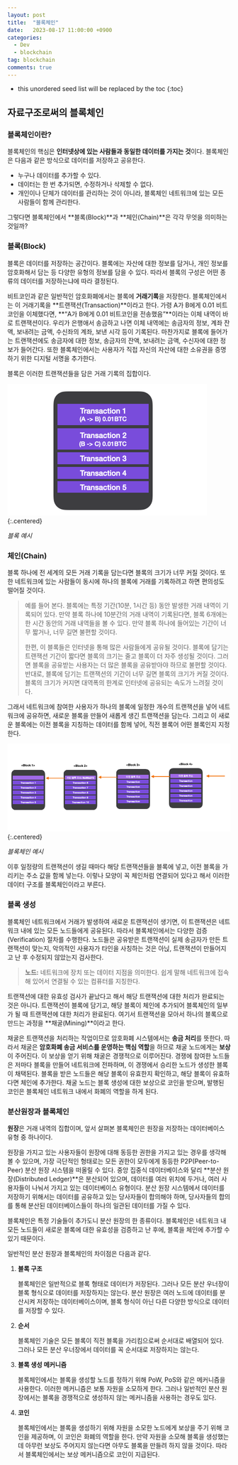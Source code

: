 ```yaml
---
layout: post
title:  "블록체인"
date:   2023-08-17 11:00:00 +0900
categories: 
  - Dev
  - blockchain
tag: blockchain
comments: true
---
```


* this unordered seed list will be replaced by the toc
{:toc}

## 자료구조로써의 블록체인

### 블록체인이란?

블록체인의 핵심은 **인터넷상에 있는 사람들과 동일한 데이터를 가지는 것**이다. 블록체인은 다음과 같은 방식으로 데이터를 저장하고 공유한다.  

- 누구나 데이터를 추가할 수 있다.
- 데이터는 한 번 추가되면, 수정하거나 삭제할 수 없다.
- 개인이나 단체가 데이터를 관리하는 것이 아니라, 블록체인 네트워크에 있는 모든 사람들이 함께 관리한다.

그렇다면 블록체인에서 **블록(Block)**과 **체인(Chain)**은 각각 무엇을 의미하는 것일까?

### 블록(Block)

블록은 데이터를 저장하는 공간이다. 블록에는 자산에 대한 정보를 담거나, 개인 정보를 암호화해서 담는 등 다양한 유형의 정보를 담을 수 있다. 따라서 블록의 구성은 어떤 종류의 데이터를 저장하는냐에 따라 결정된다.  

비트코인과 같은 일반적인 암호화폐에서는 블록에 **거래기록**을 저장한다. 블록체인에서는 이 거래기록을 **트랜잭션(Transaction)**이라고 한다. 가령 A가 B에게 0.01 비트코인을 이체했다면, **“A가 B에게 0.01 비트코인을 전송했음”**이라는 이체 내역이 바로 트랜잭션이다. 우리가 은행애서 송금하고 나면 이체 내역에는 송금자의 정보, 계좌 잔액, 보내려는 금액, 수신좌의 계좌, 보낸 시각 등이 기록된다. 마찬가지로 블록에 들어가는 트랜잭션에도 송금자에 대한 정보, 송금자의 잔액, 보내려는 금액, 수신자에 대한 정보가 들어간다. 또한 블록체인에서는 사용자가 직접 자신의 자산에 대한 소유권을 증명하기 위한 디지털 서명을 추가한다.

블록은 이러한 트랜잭션들을 담은 거래 기록의 집합이다.

![블록 예시](../../assets/img/blockchain/block.png){:.centered}

*블록 예시*  

### 체인(Chain)

블록 하나에 전 세계의 모든 거래 기록을 담는다면 블록의 크기가 너무 커질 것이다. 또한 네트워크에 있는 사람들이 동시에 하나의 블록에 거래를 기록하려고 하면 편의성도 떨어질 것이다.  

> 예를 들어 본다. 블록에는 특정 기간(10분, 1시간 등) 동안 발생한 거래 내역이 기록되어 있다. 만약 블록 하나에 10분간의 거래 내역이 기록된다면, 블록 6개에는 한 시간 동안의 거래 내역들을 볼 수 있다. 만약 블록 하나에 들어있는 기간이 너무 짧거나, 너무 길면 불편할 것이다.
> 
> 
> 한편, 이 블록들은 인터넷을 통해 많은 사람들에게 공유될 것이다. 블록에 담기는 트랜잭션 기간이 짧다면 블록의 크기는 줄고 블록이 더 자주 생성될 것이다. 그러면 블록을 공유받는 사용자는 더 많은 블록을 공유받아야 하므로 불편할 것이다. 반대로, 블록에 담기는 트랜잭션의 기간이 너무 길면 블록의 크기가 커질 것이다. 블록의 크기가 커지면 대역폭의 한계로 인터넷에 공유되는 속도가 느려질 것이다.
> 

그래서 네트워크에 참여한 사용자가 하나의 블록에 일정한 개수의 트랜잭션을 넣어 네트워크에 공유하면, 새로운 블록을 만들어 새롭게 생긴 트랜잭션을 담는다. 그리고 이 새로운 블록에는 이전 블록을 지칭하는 데이터를 함께 넣어, 직전 블록어 어떤 블록인지 지정한다.

![블록체인 연결 예시](../../assets/img/blockchain/blockchain_connect.png){:.centered}

*블록체인 예시*  

이후 일정량의 트랜잭션이 생길 때마다 해당 트랜잭션들을 블록에 넣고, 이전 블록을 가리키는 주소 값을 함께 넣는다. 이렇나 모양이 꼭 체인처럼 연결되어 있다고 해서 이러한 데이터 구조를 블록체인이라고 부른다.

### 블록 생성

블록체인 네트워크에서 거래가 발생하여 새로운 트랜잭션이 생기면, 이 트랜잭션은 네트워크 내에 있는 모든 노드들에게 공유된다. 따라서 블록체인에서는 다양한 검증(Verification) 절차를 수행한다. 노드들은 공유받은 트랜잭션이 실제 송금자가 만든 트랜잭션이 맞는지, 악의적인 사용자가 타인을 사칭하는 것은 아닍, 트랜잭션이 만들어지고 난 후 수정되지 않았는지 검사한다.

> **노드:** 네트워크에 장치 또는 데이터 지점을 의미한다. 쉽게 말해 네트워크에 접속해 있어서 연결될 수 있는 컴퓨터를 지칭한다.

트랜잭션에 대한 유효성 검사가 끝났다고 해서 해당 트랜잭션에 대한 처리가 완료되는 것은 아니다. 트랜잭션이 블록에 담기고, 해당 블록이 체인에 추가되어 블록체인의 일부가 될 때 트랜잭션에 대한 처리가 완료된다. 여기서 트랜잭션을 모아서 하나의 블록으로 만드는 과정을 **채굴(Mining)**이라고 한다.

채굴은 트랜잭션을 처리하는 작업이므로 암호화폐 시스템에서는 **송금 처리**를 뜻한다. 따라서 채굴은 **암호화폐 송금 서비스를 운영하는 핵심 역할**을 하므로 채굴 노드에게는 **보상**이 주어진다. 이 보상을 얻기 위해 채굴은 경쟁적으로 이루어진다. 경쟁에 참여한 노드들은 저마다 블록을 만들어 네트워크에 전파하며, 이 경쟁에서 승리한 노드가 생성한 블록이 채택된다. 블록을 받은 노드들은 해당 블록이 유효한지 확인하고, 해당 블록이 유효하다면 체인에 추가한다. 
채굴 노드는 블록 생성에 대한 보상으로 코인을 받으며, 발행된 코인은 블록체인 네트워크 내에서 화폐의 역할을 하게 된다.

### 분산원장과 블록체인

**원장**은 거래 내역의 집합이며, 앞서 살펴본 블록체인은 원장을 저장하는 데이터베이스 유형 중 하나이다.

원장을 가지고 있는 사용자들이 원장에 대해 동등한 권한을 가지고 있는 경우를 생각해 볼 수 있으며, 가장 극단적인 형태로는 모든 권한이 모두에게 동등한 P2P(Peer-to-Peer) 분산 원장 시스템을 떠올릴 수 있다.
중앙 집중식 데이터베이스와 달리 **분산 원장(Distributed Ledger)**은 분산되어 있으며, 데이터를 여러 위치에 두거나, 여러 사용자들이 나눠서 가지고 있는 데이터베이스 유형이다.
분산 원장 시스템에서 데이터를 저장하기 위해서는 데이터를 공유하고 있는 당사자들이 합의해야 하며, 당사자들의 합의를 통해 분산된 데이터베이스들이 하나의 일관된 데이터를 가질 수 있다.

블록체인은 특정 기술들이 추가도니 분산 원장의 한 종류이다. 블록체인은 네트워크 내 모든 노드들이 새로운 블록에 대한 유효성을 검증하고 난 후에, 블록을 체인에 추가할 수 있기 때문이다.

일반적인 분산 원장과 블록체인의 차이점은 다음과 같다.

1. **블록 구조**
    
    블록체인은 일반적으로 블록 형태로 데이터가 저장된다. 그러나 모든 분산 우너장이 블록 형식으로 데이터를 저장하지는 않는다. 분산 원장은 여러 노드에 데이터를 분산시켜 저장하는 데이터베이스이며, 블록 형식이 아닌 다른 다양한 방식으로 데이터를 저장할 수 있다.
    
2. **순서**
    
    블록체인 기술은 모든 블록이 직전 블록을 가리킴으로써 순서대로 배열되어 있다. 그러나 모든 분산 우너장에서 데이터를 꼭 순서대로 저장하지는 않는다.
    
3. **블록 생성 메커니즘**
    
    블록체인에서는 블록을 생성할 노드를 정하기 위해 PoW, PoS와 같은 메커니즘을 사용한다. 이러한 메커니즘은 보통 자원을 소모하게 한다. 그러나 일반적인 분산 원장에서는 블록을 경쟁적으로 생성하지 않는 메커니즘을 사용하는 경우도 있다.
    
4. **코인**
    
    블록체인에서는 블록을 생성하기 위해 자원을 소모한 노드에게 보상을 주기 위해 코인을 제공하며, 이 코인은 화폐의 역할을 한다. 만약 자원을 소모해 블록을 생성했는데 아무런 보상도 주어지지 않는다면 아무도 블록을 만들려 하지 않을 것이다. 따라서 블록체인에서는 보상 메커니즘으로 코인이 지급된다.